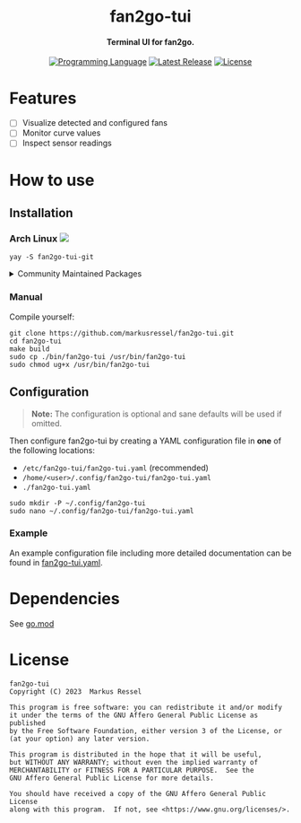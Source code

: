 <h1 align="center">fan2go-tui</h1>
<h4 align="center">Terminal UI for fan2go.</h4>

<div align="center">

[![Programming Language](https://img.shields.io/badge/Go-00ADD8?logo=go&logoColor=white)]()
[![Latest Release](https://img.shields.io/github/release/markusressel/fan2go-tui.svg)](https://github.com/markusressel/fan2go-tui/releases)
[![License](https://img.shields.io/badge/license-AGPLv3-blue.svg)](/LICENSE)

</div>

# Features

* [ ] Visualize detected and configured fans
* [ ] Monitor curve values
* [ ] Inspect sensor readings

# How to use

## Installation

### Arch Linux ![](https://img.shields.io/badge/Arch_Linux-1793D1?logo=arch-linux&logoColor=white)

```shell
yay -S fan2go-tui-git
```

<details>
<summary>Community Maintained Packages</summary>

None yet

</details>

### Manual

Compile yourself:

```shell
git clone https://github.com/markusressel/fan2go-tui.git
cd fan2go-tui
make build
sudo cp ./bin/fan2go-tui /usr/bin/fan2go-tui
sudo chmod ug+x /usr/bin/fan2go-tui
```

## Configuration

> **Note:**
> The configuration is optional and sane defaults will be used if omitted.

Then configure fan2go-tui by creating a YAML configuration file in **one** of the following locations:

* `/etc/fan2go-tui/fan2go-tui.yaml` (recommended)
* `/home/<user>/.config/fan2go-tui/fan2go-tui.yaml`
* `./fan2go-tui.yaml`

```shell
sudo mkdir -P ~/.config/fan2go-tui
sudo nano ~/.config/fan2go-tui/fan2go-tui.yaml
```

### Example

An example configuration file including more detailed documentation can be found
in [fan2go-tui.yaml](/fan2go-tui.yaml).

# Dependencies

See [go.mod](go.mod)

# License

```
fan2go-tui
Copyright (C) 2023  Markus Ressel

This program is free software: you can redistribute it and/or modify
it under the terms of the GNU Affero General Public License as published
by the Free Software Foundation, either version 3 of the License, or
(at your option) any later version.

This program is distributed in the hope that it will be useful,
but WITHOUT ANY WARRANTY; without even the implied warranty of
MERCHANTABILITY or FITNESS FOR A PARTICULAR PURPOSE.  See the
GNU Affero General Public License for more details.

You should have received a copy of the GNU Affero General Public License
along with this program.  If not, see <https://www.gnu.org/licenses/>.
```

